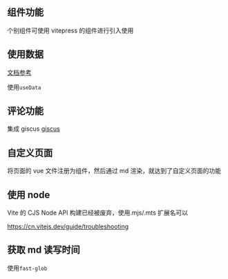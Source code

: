 ## 组件功能

个别组件可使用 vitepress 的组件进行引入使用

## 使用数据

[文档参考](https://vitepress.dev/zh/reference/runtime-api#usedata)

使用`useData`

## 评论功能

集成 giscus
[giscus](https://giscus.app/zh-CN)

## 自定义页面

将页面的 vue 文件注册为组件，然后通过 md 渲染，就达到了自定义页面的功能

## 使用 node

Vite 的 CJS Node API 构建已经被废弃，使用.mjs/.mts 扩展名可以

https://cn.vitejs.dev/guide/troubleshooting

## 获取 md 读写时间

使用`fast-glob`
